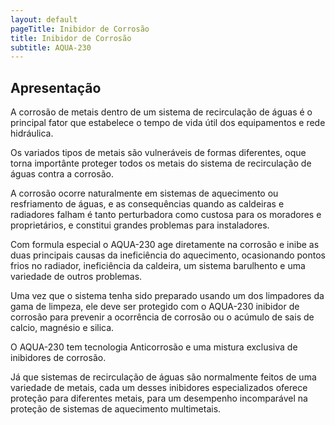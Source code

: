 ```yaml
---
layout: default
pageTitle: Inibidor de Corrosão
title: Inibidor de Corrosão
subtitle: AQUA-230
---
```


## Apresentação

A corrosão de metais dentro de um sistema de recirculação de águas é o principal fator que estabelece o tempo de vida útil dos equipamentos e rede hidráulica.

Os variados tipos de metais são vulneráveis de formas diferentes, oque torna importânte proteger todos os metais do sistema de recirculação de águas contra a corrosão.

A corrosão ocorre naturalmente em sistemas de aquecimento ou resfriamento de águas, e as consequências quando as caldeiras e radiadores falham é tanto perturbadora como custosa para os moradores e proprietários, e constitui grandes problemas para instaladores. 

Com formula especial o AQUA-230 age diretamente na corrosão e inibe as duas principais causas da ineficiência do aquecimento, ocasionando pontos frios no radiador, ineficiência da caldeira, um sistema barulhento e uma variedade de outros problemas.

Uma vez que o sistema tenha sido preparado usando um dos limpadores da gama de limpeza, ele deve ser protegido com o AQUA-230 inibidor de corrosão para prevenir a ocorrência de corrosão ou o acúmulo de sais de calcio, magnésio e silica.

O AQUA-230 tem tecnologia Anticorrosão e uma mistura exclusiva de inibidores de corrosão.

Já que sistemas de recirculação de águas são normalmente feitos de uma variedade de metais, cada um desses inibidores especializados oferece proteção para diferentes metais, para um desempenho incomparável na proteção de sistemas de aquecimento multimetais.

